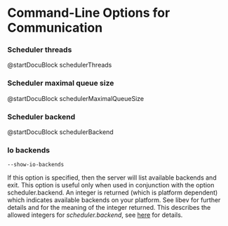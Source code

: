 Command-Line Options for Communication
======================================

### Scheduler threads
@startDocuBlock schedulerThreads


### Scheduler maximal queue size
@startDocuBlock schedulerMaximalQueueSize


### Scheduler backend
@startDocuBlock schedulerBackend


### Io backends
`--show-io-backends`

If this option is specified, then the server will list available backends and
exit. This option is useful only when used in conjunction with the option
scheduler.backend. An integer is returned (which is platform dependent) which
indicates available backends on your platform. See libev for further details and
for the meaning of the integer returned. This describes the allowed integers for
*scheduler.backend*, see [here](Communication.md#command-line-options-for-communication) for details.
